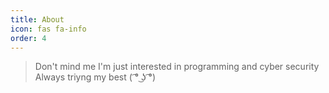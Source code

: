 ```yaml
---
title: About
icon: fas fa-info
order: 4
---
```



> Don't mind me  I'm just interested in programming and cyber security  Always triyng my best (  ͡° ͜ʖ ͡°)